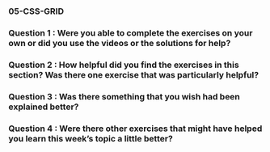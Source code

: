 ### 05-CSS-GRID

### Question 1 : Were you able to complete the exercises on your own or did you use the videos or the solutions for help?

### Question 2 : How helpful did you find the exercises in this section? Was there one exercise that was particularly helpful?

### Question 3 : Was there something that you wish had been explained better?

### Question 4 : Were there other exercises that might have helped you learn this week’s topic a little better?
